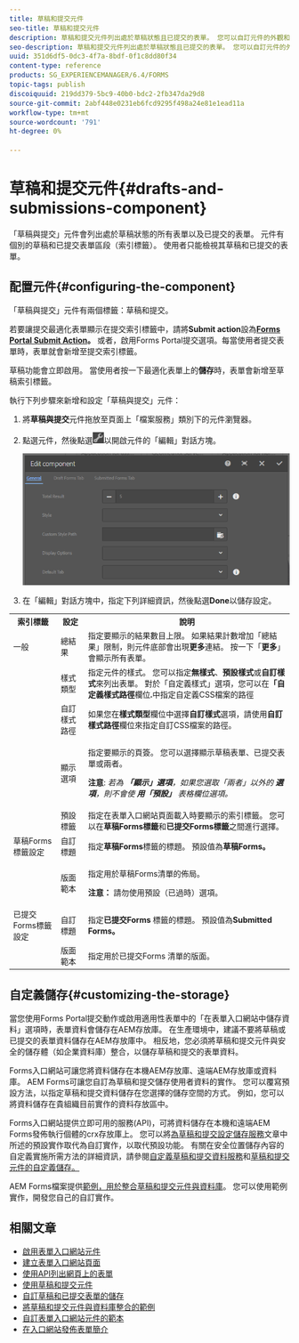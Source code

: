 ```yaml
---
title: 草稿和提交元件
seo-title: 草稿和提交元件
description: 草稿和提交元件列出處於草稿狀態且已提交的表單。 您可以自訂元件的外觀和樣式。
seo-description: 草稿和提交元件列出處於草稿狀態且已提交的表單。 您可以自訂元件的外觀和樣式。
uuid: 351d6df5-0dc3-4f7a-8bdf-0f1c8dd80f34
content-type: reference
products: SG_EXPERIENCEMANAGER/6.4/FORMS
topic-tags: publish
discoiquuid: 219dd379-5bc9-40b0-bdc2-2fb347da29d8
source-git-commit: 2abf448e0231eb6fcd9295f498a24e81e1ead11a
workflow-type: tm+mt
source-wordcount: '791'
ht-degree: 0%

---
```



# 草稿和提交元件{#drafts-and-submissions-component}

「草稿與提交」元件會列出處於草稿狀態的所有表單以及已提交的表單。 元件有個別的草稿和已提交表單區段（索引標籤）。 使用者只能檢視其草稿和已提交的表單。

## 配置元件{#configuring-the-component}

「草稿與提交」元件有兩個標籤：草稿和提交。

若要讓提交最適化表單顯示在提交索引標籤中，請將&#x200B;**Submit action**&#x200B;設為&#x200B;**[Forms Portal Submit Action](/help/forms/using/configuring-submit-actions.md)。** 或者，啟用Forms Portal提交選項。每當使用者提交表單時，表單就會新增至提交索引標籤。

草稿功能會立即啟用。 當使用者按一下最適化表單上的&#x200B;**儲存**&#x200B;時，表單會新增至草稿索引標籤。

執行下列步驟來新增和設定「草稿與提交」元件：

1. 將&#x200B;**草稿與提交**&#x200B;元件拖放至頁面上「檔案服務」類別下的元件瀏覽器。
1. 點選元件，然後點選![settings_icon](assets/settings_icon.png)以開啟元件的「編輯」對話方塊。

   ![草稿和提交元件](assets/drafts-submissions-edit.png)

1. 在「編輯」對話方塊中，指定下列詳細資訊，然後點選&#x200B;**Done**&#x200B;以儲存設定。

<table>
 <tbody>
  <tr>
   <th>索引標籤</th>
   <th>設定</th>
   <th>說明</th>
  </tr>
  <tr>
   <td>一般</td>
   <td>總結果</td>
   <td>指定要顯示的結果數目上限。 如果結果計數增加「總結果」限制，則元件底部會出現<strong>更多</strong>連結。 按一下「<strong>更多</strong>」會顯示所有表單。 </td>
  </tr>
  <tr>
   <td> </td>
   <td>樣式類型</td>
   <td>指定元件的樣式。 您可以指定<strong>無樣式</strong>、<strong>預設樣式</strong>或<strong>自訂樣式</strong>來列出表單。 對於「自定義樣式」選項，您可以在<strong>「自定義樣式路徑</strong>欄位<strong>.</strong>中指定自定義CSS檔案的路徑</td>
  </tr>
  <tr>
   <td> </td>
   <td>自訂樣式路徑</td>
   <td>如果您在<strong>樣式類型</strong>欄位中選擇<strong>自訂樣式</strong>選項，請使用<strong>自訂樣式路徑</strong>欄位來指定自訂CSS檔案的路徑。 </td>
  </tr>
  <tr>
   <td> </td>
   <td>顯示選項</td>
   <td><p>指定要顯示的頁簽。 您可以選擇顯示草稿表單、已提交表單或兩者。 </p> <p><strong>注意</strong>:<em> 若為 <strong>「顯示」選項</strong>，如果您選取「兩者」以外的 <strong>選項</strong>，則不會使 <strong>用「預設」</strong> 表格欄位選項。</em></p> </td>
  </tr>
  <tr>
   <td> </td>
   <td>預設標籤</td>
   <td>指定在表單入口網站頁面載入時要顯示的索引標籤。 您可以在<strong>草稿Forms標籤</strong>和<strong>已提交Forms標籤</strong>之間進行選擇。</td>
  </tr>
  <tr>
   <td>草稿Forms標籤設定</td>
   <td>自訂標題</td>
   <td>指定<strong>草稿Forms</strong>標籤的標題。 預設值為<strong>草稿Forms。</strong></td>
  </tr>
  <tr>
   <td> </td>
   <td>版面範本</td>
   <td><p>指定用於草稿Forms清單的佈局。</p> <p><strong>注意：</strong> 請勿使用預設（已過時）選項。<br /> </p> </td>
  </tr>
  <tr>
   <td>已提交Forms標籤設定</td>
   <td>自訂標題 </td>
   <td>指定<strong>已提交Forms </strong>標籤的標題。 預設值為<strong>Submitted Forms。</strong></td>
  </tr>
  <tr>
   <td> </td>
   <td>版面範本</td>
   <td>指定用於已提交Forms<strong> </strong>清單的版面。 </td>
  </tr>
 </tbody>
</table>

## 自定義儲存{#customizing-the-storage}

當您使用Forms Portal提交動作或啟用適用性表單中的「在表單入口網站中儲存資料」選項時，表單資料會儲存在AEM存放庫。 在生產環境中，建議不要將草稿或已提交的表單資料儲存在AEM存放庫中。 相反地，您必須將草稿和提交元件與安全的儲存體（如企業資料庫）整合，以儲存草稿和提交的表單資料。

Forms入口網站可讓您將資料儲存在本機AEM存放庫、遠端AEM存放庫或資料庫。 AEM Forms可讓您自訂為草稿和提交儲存使用者資料的實作。 您可以覆寫預設方法，以指定草稿和提交資料儲存在您選擇的儲存空間的方式。 例如，您可以將資料儲存在貴組織目前實作的資料存放區中。

Forms入口網站提供立即可用的服務(API)，可將資料儲存在本機和遠端AEM Forms發佈執行個體的crx存放庫上。 您可以將[為草稿和提交設定儲存服務](/help/forms/using/configuring-draft-submission-storage.md)文章中所述的預設實作取代為自訂實作，以取代預設功能。 有關在安全位置儲存內容的自定義實施所需方法的詳細資訊，請參閱[自定義草稿和提交資料服務](/help/forms/using/custom-draft-submission-data-services.md)和[草稿和提交元件的自定義儲存。](/help/forms/using/adding-custom-storage-provider-forms.md)

AEM Forms檔案提供[範例，用於整合草稿和提交元件與資料庫](https://helpx.adobe.com/in/experience-manager/6-4/forms/using/integrate-draft-submission-database.html)。 您可以使用範例實作，開發您自己的自訂實作。

## 相關文章

* [啟用表單入口網站元件](/help/forms/using/enabling-forms-portal-components.md)
* [建立表單入口網站頁面](/help/forms/using/creating-form-portal-page.md)
* [使用API列出網頁上的表單](/help/forms/using/listing-forms-webpage-using-apis.md)
* [使用草稿和提交元件](/help/forms/using/draft-submission-component.md)
* [自訂草稿和已提交表單的儲存](/help/forms/using/draft-submission-component.md)
* [將草稿和提交元件與資料庫整合的範例](/help/forms/using/integrate-draft-submission-database.md)
* [自訂表單入口網站元件的範本](/help/forms/using/customizing-templates-forms-portal-components.md)
* [在入口網站發佈表單簡介](/help/forms/using/introduction-publishing-forms.md)
